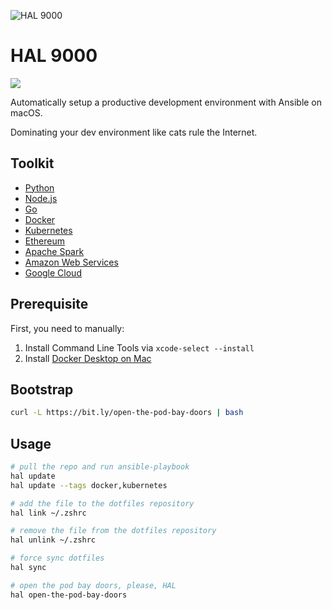 ![HAL 9000](https://raw.githubusercontent.com/vinta/hal-9000/master/assets/HAL_9000.jpg "HAL 9000")

# HAL 9000

[![](https://img.shields.io/badge/made%20with-%e2%9d%a4-ff69b4.svg?style=flat-square)](https://vinta.ws/code/)

Automatically setup a productive development environment with Ansible on macOS.

Dominating your dev environment like cats rule the Internet.

## Toolkit

- [Python](https://github.com/vinta/hal-9000/blob/master/playbooks/roles/python/tasks/main.yml)
- [Node.js](https://github.com/vinta/hal-9000/blob/master/playbooks/roles/node/tasks/main.yml)
- [Go](https://github.com/vinta/hal-9000/blob/master/playbooks/roles/go/tasks/main.yml)
- [Docker](https://github.com/vinta/hal-9000/blob/master/playbooks/roles/docker/tasks/main.yml)
- [Kubernetes](https://github.com/vinta/hal-9000/blob/master/playbooks/roles/kubernetes/tasks/main.yml)
- [Ethereum](https://github.com/vinta/hal-9000/blob/master/playbooks/roles/ethereum/tasks/main.yml)
- [Apache Spark](https://github.com/vinta/hal-9000/blob/master/playbooks/roles/spark/tasks/main.yml)
- [Amazon Web Services](https://github.com/vinta/hal-9000/blob/master/playbooks/roles/aws/tasks/main.yml)
- [Google Cloud](https://github.com/vinta/hal-9000/blob/master/playbooks/roles/gcp/tasks/main.yml)

## Prerequisite

First, you need to manually:

1. Install Command Line Tools via `xcode-select --install`
2. Install [Docker Desktop on Mac](https://docs.docker.com/docker-for-mac/install/)

## Bootstrap

```bash
curl -L https://bit.ly/open-the-pod-bay-doors | bash
```

## Usage

```bash
# pull the repo and run ansible-playbook
hal update
hal update --tags docker,kubernetes

# add the file to the dotfiles repository
hal link ~/.zshrc

# remove the file from the dotfiles repository
hal unlink ~/.zshrc

# force sync dotfiles
hal sync

# open the pod bay doors, please, HAL
hal open-the-pod-bay-doors
```
